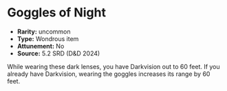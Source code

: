 
# Goggles of Night

* **Rarity:** uncommon
* **Type:** Wondrous item
* **Attunement:** No
* **Source:** 5.2 SRD (D&D 2024)


While wearing these dark lenses, you have Darkvision out to 60 feet. If you already have Darkvision, wearing the goggles increases its range by 60 feet.
